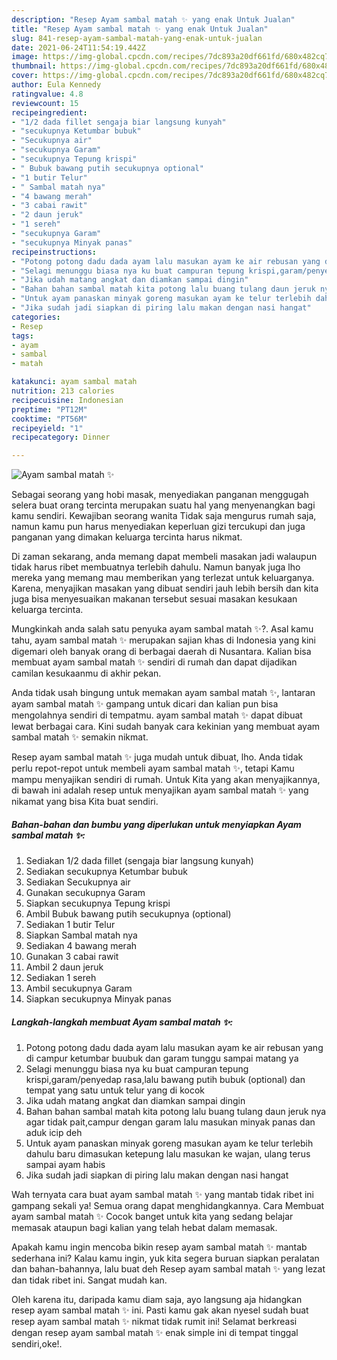```yaml
---
description: "Resep Ayam sambal matah ✨ yang enak Untuk Jualan"
title: "Resep Ayam sambal matah ✨ yang enak Untuk Jualan"
slug: 841-resep-ayam-sambal-matah-yang-enak-untuk-jualan
date: 2021-06-24T11:54:19.442Z
image: https://img-global.cpcdn.com/recipes/7dc893a20df661fd/680x482cq70/ayam-sambal-matah-✨-foto-resep-utama.jpg
thumbnail: https://img-global.cpcdn.com/recipes/7dc893a20df661fd/680x482cq70/ayam-sambal-matah-✨-foto-resep-utama.jpg
cover: https://img-global.cpcdn.com/recipes/7dc893a20df661fd/680x482cq70/ayam-sambal-matah-✨-foto-resep-utama.jpg
author: Eula Kennedy
ratingvalue: 4.8
reviewcount: 15
recipeingredient:
- "1/2 dada fillet sengaja biar langsung kunyah"
- "secukupnya Ketumbar bubuk"
- "Secukupnya air"
- "secukupnya Garam"
- "secukupnya Tepung krispi"
- " Bubuk bawang putih secukupnya optional"
- "1 butir Telur"
- " Sambal matah nya"
- "4 bawang merah"
- "3 cabai rawit"
- "2 daun jeruk"
- "1 sereh"
- "secukupnya Garam"
- "secukupnya Minyak panas"
recipeinstructions:
- "Potong potong dadu dada ayam lalu masukan ayam ke air rebusan yang di campur ketumbar buubuk dan garam tunggu sampai matang ya"
- "Selagi menunggu biasa nya ku buat campuran tepung krispi,garam/penyedap rasa,lalu bawang putih bubuk (optional) dan tempat yang satu untuk telur yang di kocok"
- "Jika udah matang angkat dan diamkan sampai dingin"
- "Bahan bahan sambal matah kita potong lalu buang tulang daun jeruk nya agar tidak pait,campur dengan garam lalu masukan minyak panas dan aduk icip deh"
- "Untuk ayam panaskan minyak goreng masukan ayam ke telur terlebih dahulu baru dimasukan ketepung lalu masukan ke wajan, ulang terus sampai ayam habis"
- "Jika sudah jadi siapkan di piring lalu makan dengan nasi hangat"
categories:
- Resep
tags:
- ayam
- sambal
- matah

katakunci: ayam sambal matah 
nutrition: 213 calories
recipecuisine: Indonesian
preptime: "PT12M"
cooktime: "PT56M"
recipeyield: "1"
recipecategory: Dinner

---
```



![Ayam sambal matah ✨](https://img-global.cpcdn.com/recipes/7dc893a20df661fd/680x482cq70/ayam-sambal-matah-✨-foto-resep-utama.jpg)

Sebagai seorang yang hobi masak, menyediakan panganan menggugah selera buat orang tercinta merupakan suatu hal yang menyenangkan bagi kamu sendiri. Kewajiban seorang  wanita Tidak saja mengurus rumah saja, namun kamu pun harus menyediakan keperluan gizi tercukupi dan juga panganan yang dimakan keluarga tercinta harus nikmat.

Di zaman  sekarang, anda memang dapat membeli masakan jadi walaupun tidak harus ribet membuatnya terlebih dahulu. Namun banyak juga lho mereka yang memang mau memberikan yang terlezat untuk keluarganya. Karena, menyajikan masakan yang dibuat sendiri jauh lebih bersih dan kita juga bisa menyesuaikan makanan tersebut sesuai masakan kesukaan keluarga tercinta. 



Mungkinkah anda salah satu penyuka ayam sambal matah ✨?. Asal kamu tahu, ayam sambal matah ✨ merupakan sajian khas di Indonesia yang kini digemari oleh banyak orang di berbagai daerah di Nusantara. Kalian bisa membuat ayam sambal matah ✨ sendiri di rumah dan dapat dijadikan camilan kesukaanmu di akhir pekan.

Anda tidak usah bingung untuk memakan ayam sambal matah ✨, lantaran ayam sambal matah ✨ gampang untuk dicari dan kalian pun bisa mengolahnya sendiri di tempatmu. ayam sambal matah ✨ dapat dibuat lewat berbagai cara. Kini sudah banyak cara kekinian yang membuat ayam sambal matah ✨ semakin nikmat.

Resep ayam sambal matah ✨ juga mudah untuk dibuat, lho. Anda tidak perlu repot-repot untuk membeli ayam sambal matah ✨, tetapi Kamu mampu menyajikan sendiri di rumah. Untuk Kita yang akan menyajikannya, di bawah ini adalah resep untuk menyajikan ayam sambal matah ✨ yang nikamat yang bisa Kita buat sendiri.

<!--inarticleads1-->

##### Bahan-bahan dan bumbu yang diperlukan untuk menyiapkan Ayam sambal matah ✨:

1. Sediakan 1/2 dada fillet (sengaja biar langsung kunyah)
1. Sediakan secukupnya Ketumbar bubuk
1. Sediakan Secukupnya air
1. Gunakan secukupnya Garam
1. Siapkan secukupnya Tepung krispi
1. Ambil  Bubuk bawang putih secukupnya (optional)
1. Sediakan 1 butir Telur
1. Siapkan  Sambal matah nya
1. Sediakan 4 bawang merah
1. Gunakan 3 cabai rawit
1. Ambil 2 daun jeruk
1. Sediakan 1 sereh
1. Ambil secukupnya Garam
1. Siapkan secukupnya Minyak panas




<!--inarticleads2-->

##### Langkah-langkah membuat Ayam sambal matah ✨:

1. Potong potong dadu dada ayam lalu masukan ayam ke air rebusan yang di campur ketumbar buubuk dan garam tunggu sampai matang ya
1. Selagi menunggu biasa nya ku buat campuran tepung krispi,garam/penyedap rasa,lalu bawang putih bubuk (optional) dan tempat yang satu untuk telur yang di kocok
1. Jika udah matang angkat dan diamkan sampai dingin
1. Bahan bahan sambal matah kita potong lalu buang tulang daun jeruk nya agar tidak pait,campur dengan garam lalu masukan minyak panas dan aduk icip deh
1. Untuk ayam panaskan minyak goreng masukan ayam ke telur terlebih dahulu baru dimasukan ketepung lalu masukan ke wajan, ulang terus sampai ayam habis
1. Jika sudah jadi siapkan di piring lalu makan dengan nasi hangat




Wah ternyata cara buat ayam sambal matah ✨ yang mantab tidak ribet ini gampang sekali ya! Semua orang dapat menghidangkannya. Cara Membuat ayam sambal matah ✨ Cocok banget untuk kita yang sedang belajar memasak ataupun bagi kalian yang telah hebat dalam memasak.

Apakah kamu ingin mencoba bikin resep ayam sambal matah ✨ mantab sederhana ini? Kalau kamu ingin, yuk kita segera buruan siapkan peralatan dan bahan-bahannya, lalu buat deh Resep ayam sambal matah ✨ yang lezat dan tidak ribet ini. Sangat mudah kan. 

Oleh karena itu, daripada kamu diam saja, ayo langsung aja hidangkan resep ayam sambal matah ✨ ini. Pasti kamu gak akan nyesel sudah buat resep ayam sambal matah ✨ nikmat tidak rumit ini! Selamat berkreasi dengan resep ayam sambal matah ✨ enak simple ini di tempat tinggal sendiri,oke!.

